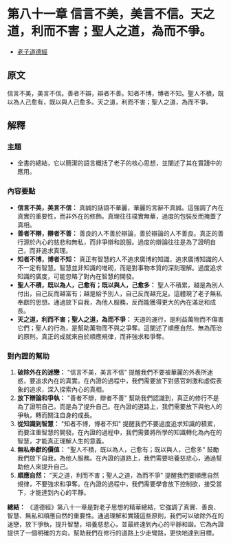 # 第八十一章 信言不美，美言不信。天之道，利而不害；聖人之道，為而不爭。
- [老子道德經](https://www.daodejing.org/)


## 原文
信言不美，美言不信。善者不辯，辯者不善。知者不博，博者不知。聖人不積，既以為人己愈有，既以與人己愈多。天之道，利而不害；聖人之道，為而不爭。

## 解釋
### 主題
- 全書的總結，它以簡潔的語言概括了老子的核心思想，並闡述了其在實踐中的應用。

### 內容要點
*   **信言不美，美言不信：** 真誠的話語不華麗，華麗的言辭不真誠。這強調了內在真實的重要性，而非外在的修飾。真理往往樸實無華，過度的包裝反而掩蓋了真相。
*   **善者不辯，辯者不善：** 善良的人不善於辯論，善於辯論的人不善良。真正的善行源於內心的慈悲和無私，而非爭辯和說服。過度的辯論往往是為了證明自己，而非追求真理。
*   **知者不博，博者不知：** 真正有智慧的人不追求廣博的知識，追求廣博知識的人不一定有智慧。智慧並非知識的堆砌，而是對事物本質的深刻理解。過度追求知識的廣度，可能忽略了對內在智慧的開發。
*   **聖人不積，既以為人，己愈有；既以與人，己愈多：** 聖人不積累，越是為別人付出，自己反而越富有；越是給予別人，自己反而越充足。這體現了老子無私奉獻的思想。通過放下自我，為他人服務，反而能獲得更大的內在滿足和成長。
*   **天之道，利而不害；聖人之道，為而不爭：** 天道的運行，是利益萬物而不傷害它們；聖人的行為，是幫助萬物而不與之爭奪。這闡述了順應自然、無為而治的原則。真正的成就來自於順應規律，而非強求和爭奪。

### 對內證的幫助
1.  **破除外在的迷戀：** "信言不美，美言不信" 提醒我們不要被華麗的外表所迷惑，要追求內在的真實。在內證的過程中，我們需要放下對感官刺激和虛假表象的追求，深入探索內心的真相。
2.  **放下辯論和爭執：** "善者不辯，辯者不善" 幫助我們認識到，真正的修行不是為了證明自己，而是為了提升自己。在內證的道路上，我們需要放下與他人的爭執，轉而關注自身的成長。
3.  **從知識到智慧：** "知者不博，博者不知" 提醒我們不要過度追求知識的積累，而要注重智慧的開發。在內證的過程中，我們需要將所學的知識轉化為內在的智慧，才能真正理解人生的意義。
4.  **無私奉獻的價值：** "聖人不積，既以為人，己愈有；既以與人，己愈多" 鼓勵我們放下自我，為他人服務。在內證的道路上，我們需要培養慈悲心，通過幫助他人來提升自己。
5.  **順應自然：** "天之道，利而不害；聖人之道，為而不爭" 提醒我們要順應自然規律，不要強求和爭奪。在內證的過程中，我們需要學會放下控制欲，接受當下，才能達到內心的平靜。

**總結：**
《道德經》第八十一章是對老子思想的精華總結，它強調了真實、善良、智慧、無私和順應自然的重要性。通過理解和實踐這些原則，我們可以破除外在的迷戀，放下爭執，提升智慧，培養慈悲心，並最終達到內心的平靜和諧。它為內證提供了一個明確的方向，幫助我們在修行的道路上少走彎路，更快地達到目標。
